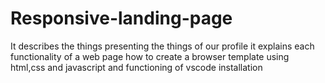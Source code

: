 # Responsive-landing-page
It describes the things presenting the things of our profile it explains each functionality of a web page how to create a browser template using html,css and javascript
and functioning of vscode installation
